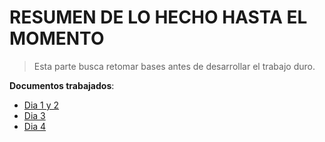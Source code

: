 # RESUMEN DE LO HECHO HASTA EL MOMENTO

> Esta parte busca retomar bases antes de desarrollar el trabajo duro.

**Documentos trabajados**:
* [Dia 1 y 2](README1.md)
* [Dia 3](README2.md)
* [Dia 4](README3.md)
